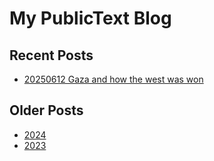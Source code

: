 # My PublicText Blog

## Recent Posts

- [20250612 Gaza and how the west was won](/blog/20250612%20Gaza%20and%20how%20the%20west%20was%20won.md)


## Older Posts

- [2024](./2024/)
- [2023](./2023/)

